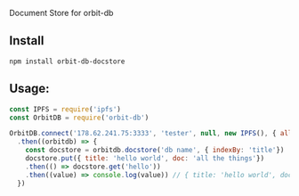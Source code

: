 Document Store for orbit-db

## Install

`npm install orbit-db-docstore`

## Usage:

```javascript
const IPFS = require('ipfs')
const OrbitDB = require('orbit-db')

OrbitDB.connect('178.62.241.75:3333', 'tester', null, new IPFS(), { allowOffline: true })
  .then((orbitdb) => {
    const docstore = orbitdb.docstore('db name', { indexBy: 'title'})
    docstore.put({ title: 'hello world', doc: 'all the things'})
    .then(() => docstore.get('hello'))
    .then((value) => console.log(value)) // { title: 'hello world', doc: 'all the things'}
  })

```
